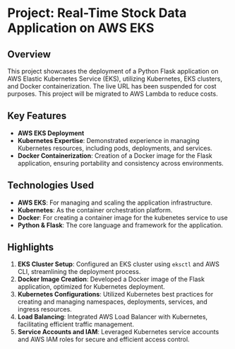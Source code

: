 # Project: Real-Time Stock Data Application on AWS EKS

## Overview
This project showcases the deployment of a Python Flask application on AWS Elastic Kubernetes Service (EKS), utilizing Kubernetes, EKS clusters, and Docker containerization. The live URL has been suspended for cost purposes. This project will be migrated to AWS Lambda to reduce costs.

## Key Features

- **AWS EKS Deployment**
- **Kubernetes Expertise**: Demonstrated experience in managing Kubernetes resources, including pods, deployments, and services.
- **Docker Containerization**: Creation of a Docker image for the Flask application, ensuring portability and consistency across environments.

## Technologies Used

- **AWS EKS**: For managing and scaling the application infrastructure.
- **Kubernetes**: As the container orchestration platform.
- **Docker**: For creating a container image for the kubenetes service to use
- **Python & Flask**: The core language and framework for the application.

## Highlights

1. **EKS Cluster Setup**: Configured an EKS cluster using `eksctl` and AWS CLI, streamlining the deployment process.
2. **Docker Image Creation**: Developed a Docker image of the Flask application, optimized for Kubernetes deployment.
3. **Kubernetes Configurations**: Utilized Kubernetes best practices for creating and managing namespaces, deployments, services, and ingress resources.
4. **Load Balancing**: Integrated AWS Load Balancer with Kubernetes, facilitating efficient traffic management.
5. **Service Accounts and IAM**: Leveraged Kubernetes service accounts and AWS IAM roles for secure and efficient access control.

